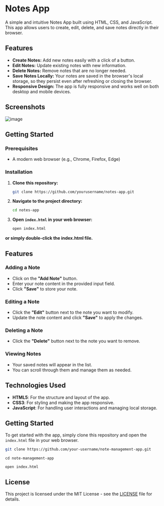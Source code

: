 # Notes App

A simple and intuitive Notes App built using HTML, CSS, and JavaScript. This app allows users to create, edit, delete, and save notes directly in their browser.

## Features

- **Create Notes:** Add new notes easily with a click of a button.
- **Edit Notes:** Update existing notes with new information.
- **Delete Notes:** Remove notes that are no longer needed.
- **Save Notes Locally:** Your notes are saved in the browser's local storage, so they persist even after refreshing or closing the browser.
- **Responsive Design:** The app is fully responsive and works well on both desktop and mobile devices.

## Screenshots

![image](https://github.com/user-attachments/assets/b110f623-fd16-4181-b680-6c674b2b51ed)


## Getting Started

### Prerequisites

- A modern web browser (e.g., Chrome, Firefox, Edge)

### Installation

1. **Clone this repository:**

   ```bash
   git clone https://github.com/yourusername/notes-app.git

2. **Navigate to the project directory:**

   ```bash
   cd notes-app

3. **Open `index.html` in your web browser:**
   ```bash
   open index.html
**or simply double-click the index.html file.**

## Features

### Adding a Note
- Click on the **"Add Note"** button.
- Enter your note content in the provided input field.
- Click **"Save"** to store your note.

### Editing a Note
- Click the **"Edit"** button next to the note you want to modify.
- Update the note content and click **"Save"** to apply the changes.

### Deleting a Note
- Click the **"Delete"** button next to the note you want to remove.

### Viewing Notes
- Your saved notes will appear in the list.
- You can scroll through them and manage them as needed.

## Technologies Used
- **HTML5**: For the structure and layout of the app.
- **CSS3**: For styling and making the app responsive.
- **JavaScript**: For handling user interactions and managing local storage.

## Getting Started

To get started with the app, simply clone this repository and open the `index.html` file in your web browser.

 ```bash
 git clone https://github.com/your-username/note-management-app.git
 ```
 ```
 cd note-management-app
 ```
 ```
 open index.html
 ```
## License
This project is licensed under the MIT License - see the [LICENSE](LICENSE) file for details.
   


